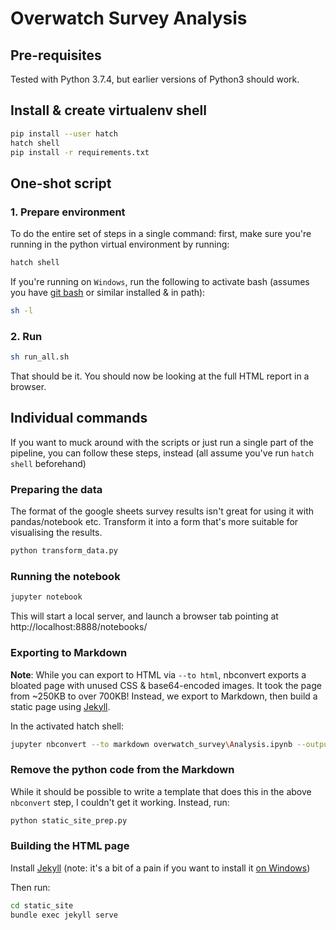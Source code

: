 # Overwatch Survey Analysis

## Pre-requisites
Tested with Python 3.7.4, but earlier versions of Python3 should work.

## Install & create virtualenv shell 
```bash
pip install --user hatch
hatch shell
pip install -r requirements.txt
```
## One-shot script
### 1. Prepare environment
To do the entire set of steps in a single command: first, make sure you're running in the python virtual environment by running:
```bash
hatch shell
```

If you're running on `Windows`, run the following to activate bash (assumes you have [git bash](https://git-scm.com/download/win) or similar installed & in path):
```bash
sh -l
```

### 2. Run
```bash
sh run_all.sh
```

That should be it. You should now be looking at the full HTML report in a browser.

## Individual commands
If you want to muck around with the scripts or just run a single part of the pipeline, you can follow these steps, instead (all assume you've run `hatch shell` beforehand)

### Preparing the data
The format of the google sheets survey results isn't great for using it with pandas/notebook etc. Transform it into a form that's more suitable for visualising the results.

```bash
python transform_data.py
```

### Running the notebook
```bash
jupyter notebook
```

This will start a local server, and launch a browser tab pointing at http://localhost:8888/notebooks/

### Exporting to Markdown
**Note**: While you can export to HTML via `--to html`, nbconvert exports a bloated page with unused CSS & base64-encoded images. It took the page from ~250KB to over 700KB! Instead, we export to Markdown, then build a static page using [Jekyll](https://jekyllrb.com/).

In the activated hatch shell:

```bash
jupyter nbconvert --to markdown overwatch_survey\Analysis.ipynb --output-dir static_site
```

### Remove the python code from the Markdown
While it should be possible to write a template that does this in the above `nbconvert` step, I couldn't get it working. Instead, run: 

```bash
python static_site_prep.py
```

### Building the HTML page
Install [Jekyll](https://jekyllrb.com/) (note: it's a bit of a pain if you want to install it [on Windows](https://jekyllrb.com/docs/installation/windows/))

Then run:

```bash
cd static_site
bundle exec jekyll serve
```
